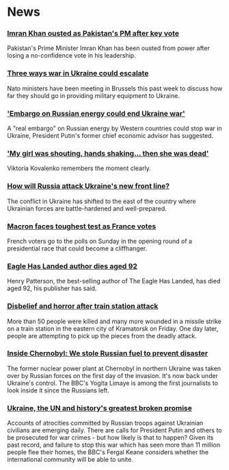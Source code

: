 # News
### [Imran Khan ousted as Pakistan's PM after key vote](https://www.bbc.com/news/world-asia-61055210)
Pakistan's Prime Minister Imran Khan has been ousted from power after losing a no-confidence vote in his leadership.
### [Three ways war in Ukraine could escalate](https://www.bbc.com/news/world-europe-61051307)
Nato ministers have been meeting in Brussels this past week to discuss how far they should go in providing military equipment to Ukraine. 
### ['Embargo on Russian energy could end Ukraine war'](https://www.bbc.com/news/business-61040424)
A "real embargo" on Russian energy by Western countries could stop war in Ukraine, President Putin's former chief economic advisor has suggested.
### ['My girl was shouting, hands shaking... then she was dead'](https://www.bbc.com/news/world-europe-61038811)
Viktoria Kovalenko remembers the moment clearly. 
### [How will Russia attack Ukraine's new front line?](https://www.bbc.com/news/world-europe-61023869)
The conflict in Ukraine has shifted to the east of the country where Ukrainian forces are battle-hardened and well-prepared.
### [Macron faces toughest test as France votes](https://www.bbc.com/news/world-europe-61049717)
French voters go to the polls on Sunday in the opening round of a presidential race that could become a cliffhanger.
### [Eagle Has Landed author dies aged 92](https://www.bbc.com/news/entertainment-arts-61054455)
Henry Patterson, the best-selling author of The Eagle Has Landed, has died aged 92, his publisher has said.
### [Disbelief and horror after train station attack](https://www.bbc.com/news/world-europe-61055105)
More than 50 people were killed and many more wounded in a missile strike on a train station in the eastern city of Kramatorsk on Friday. One day later, people are attempting to pick up the pieces from the deadly attack.
### [Inside Chernobyl: We stole Russian fuel to prevent disaster](https://www.bbc.com/news/world-europe-61048256)
The former nuclear power plant at Chernobyl in northern Ukraine was taken over by Russian forces on the first day of the invasion. It's now back under Ukraine's control. The BBC's Yogita Limaye is among the first journalists to look inside it since the Russians left. 
### [Ukraine, the UN and history's greatest broken promise](https://www.bbc.com/news/world-europe-61021862)
Accounts of atrocities committed by Russian troops against Ukrainian civilians are emerging daily. There are calls for President Putin and others to be prosecuted for war crimes - but how likely is that to happen? Given its past record, and failure to stop this war which has seen more than 11 million people flee their homes, the BBC's Fergal Keane considers whether the international community will be able to unite. 
